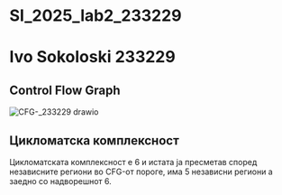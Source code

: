 # SI_2025_lab2_233229

# Ivo Sokoloski 233229

## Control Flow Graph
![CFG-_233229 drawio](https://github.com/user-attachments/assets/de961b8d-cd60-4cb2-890a-af57b95e83f9)

## Цикломатска комплексност
Цикломатската комплексност е 6 и истата ја пресметав според независните региони во CFG-от пороге, има 5 независни региони а заедно со надворешнот 6.
